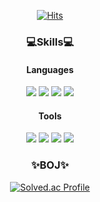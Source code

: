 
<div align=center>

[![Hits](https://hits.seeyoufarm.com/api/count/incr/badge.svg?url=https%3A%2F%2Fgithub.com%2Feunji00-kim%2Fhit-counter&count_bg=%231428A0&title_bg=%2378C0F4&icon=&icon_color=%23000000&title=hits&edge_flat=false)](https://hits.seeyoufarm.com)

### 💻Skills💻

#### Languages

<img src="https://img.shields.io/badge/Python-3776AB?style=flat&logo=python&logoColor=white"/>
<img src="https://img.shields.io/badge/Java-FFFFFF?style=flat&logo=openjdk&logoColor=black"/>
<img src="https://img.shields.io/badge/R-276DC3?style=flat&logo=r&logoColor=white"/>
<img src="https://img.shields.io/badge/MySQL-4479A1?style=flat&logo=mysql&logoColor=white"/>

####  Tools
<img src="https://img.shields.io/badge/JupyterNotebook-F37626?style=flat&logo=jupyter&logoColor=white"/>
<img src="https://img.shields.io/badge/PyCharm-000000?style=flat&logo=pycharm&logoColor=white"/>
<img src="https://img.shields.io/badge/Eclipse-2C2255?style=flat&logo=eclipseide&logoColor=white"/>
<img src="https://img.shields.io/badge/RStudio-75AADB?style=flat&logo=rstudio&logoColor=white"/>

### ✨BOJ✨
[![Solved.ac Profile](http://mazassumnida.wtf/api/v2/generate_badge?boj=kejh66)](https://solved.ac/kejh66/)

</div>

